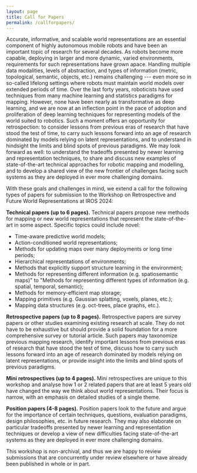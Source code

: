 ```yaml
---
layout: page
title: Call for Papers
permalink: /callforpapers/
---
```


Accurate, informative, and scalable world representations are an essential component of highly autonomous mobile robots and have been an important topic of research for several decades. As robots become more capable, deploying in larger and more dynamic, varied environments, requirements for such representations have grown apace. Handling multiple data modalities, levels of abstraction, and types of information (metric, topological, semantic, objects, etc.) remains challenging --- even more so in so-called lifelong settings where robots must maintain world models over extended periods of time. Over the last forty years, roboticists have used techniques from many machine learning and statistics paradigms for mapping. However, none have been nearly as transformative as deep learning, and we are now at an inflection point in the pace of adoption and proliferation of deep learning techniques for representing models of the world suited to robotics. Such a moment offers an opportunity for retrospection: to consider lessons from previous eras of research that have stood the test of time, to carry such lessons forward into an age of research dominated by models relying on latent representations, and to understand in hindsight the limits and blind spots of previous paradigms. We may look forward as well: to understand the tradeoffs presented by newer learning and representation techniques, to share and discuss new examples of state-of-the-art technical approaches for robotic mapping and modelling, and to develop a shared view of the new frontier of challenges facing such systems as they are deployed in ever more challenging domains.

With these goals and challenges in mind, we extend a call for the following types of papers for submission to the Workshop on Retrospective and Future World Representations at IROS 2024:

**Technical papers (up to 6 pages).** Technical papers propose new methods for mapping or new world representations that represent the state-of-the-art in some aspect. Specific topics could include novel:

- Time-aware predictive world models;
- Action-conditioned world representations;
- Methods for updating maps over many deployments or long time periods;
- Hierarchical representations of environments;
- Methods that explicitly support structure learning in the environment;
- Methods for representing different information (e.g. spatiosemantic maps)" to "Methods for representing different types of information (e.g. spatial, temporal, semantic);
- Methods for memory-efficient map storage;
- Mapping primitives (e.g. Gaussian splatting, voxels, planes, etc.);
- Mapping data structures (e.g. oct-trees, place graphs, etc.).

**Retrospective papers (up to 8 pages).** Retrospective papers are survey papers or other studies examining existing research at scale. They do not have to be exhaustive but should provide a solid foundation for a more comprehensive survey or tutorial article. Such papers may taxonomize previous mapping research, identify important lessons from previous eras of research that have stood the test of time, discuss how to carry such lessons forward into an age of research dominated by models relying on latent representations, or provide insight into the limits and blind spots of previous paradigms.

**Mini retrospectives (up to 4 pages).** Mini retrospectives are unique to this workshop and analyse how 1 or 2 related papers that are at least 5 years old have changed the way we think about world representations. Their focus is narrow, with an emphasis on detailed studies of a single theme.

**Position papers (4-8 pages).** Position papers look to the future and argue for the importance of certain techniques, questions, evaluation paradigms, design philosophies, etc. in future research. They may also elaborate on particular tradeoffs presented by newer learning and representation techniques or develop a view of new difficulties facing state-of-the-art systems as they are deployed in ever more challenging domains.

This workshop is non-archival, and thus we are happy to review submissions that are concurrently under review elsewhere or have already been published in whole or in part.